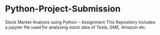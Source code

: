 # Python-Project-Submission
Stock Market Analysis using Python - Assignment
This Repository includes a jupyter file used for analysing stock data of Tesla, GME, Amazon etc.
